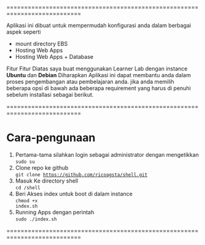 ===========================================================================

Aplikasi ini dibuat untuk mempermudah konfigurasi anda dalam berbagai aspek seperti 
- mount directory EBS
- Hosting Web Apps 
- Hosting Web Apps + Database

Fitur Fitur Diatas saya buat menggunakan Learner Lab 
dengan instance <strong>Ubuntu</strong> dan <strong>Debian</strong>
Diharapkan Aplikasi ini dapat membantu anda dalam proses pengembangan atau pembelajaran anda.
jika anda memilih beberapa opsi di bawah ada beberapa requirement yang harus di penuhi sebelum installasi sebagai berikut.

===========================================================================
# Cara-pengunaan
1. Pertama-tama silahkan login sebagai administrator dengan mengetikkan <br>
<code>sudo su</code><br>
2. Clone repo ke github <br>
<code>git clone https://github.com/ricoagsta/shell.git</code> <br>
3. Masuk Ke directory shell <br> 
<code>cd /shell</code> <br>
4. Beri Akses index untuk boot di dalam instance <br>
<code>chmod +x index.sh</code> <br>
5. Running Apps dengan perintah <br>
<code>sudo ./index.sh</code> <br>

===========================================================================
